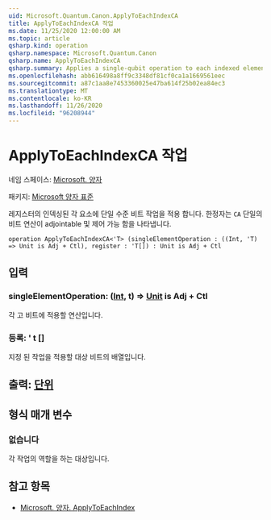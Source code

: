 ```yaml
---
uid: Microsoft.Quantum.Canon.ApplyToEachIndexCA
title: ApplyToEachIndexCA 작업
ms.date: 11/25/2020 12:00:00 AM
ms.topic: article
qsharp.kind: operation
qsharp.namespace: Microsoft.Quantum.Canon
qsharp.name: ApplyToEachIndexCA
qsharp.summary: Applies a single-qubit operation to each indexed element in a register. The modifier `CA` indicates that the single-qubit operation is adjointable and controllable.
ms.openlocfilehash: abb616498a8ff9c3348df81cf0ca1a1669561eec
ms.sourcegitcommit: a87c1aa8e7453360025e47ba614f25b02ea84ec3
ms.translationtype: MT
ms.contentlocale: ko-KR
ms.lasthandoff: 11/26/2020
ms.locfileid: "96208944"
---
```

# <a name="applytoeachindexca-operation"></a>ApplyToEachIndexCA 작업

네임 스페이스: [Microsoft. 양자](xref:Microsoft.Quantum.Canon)

패키지: [Microsoft 양자 표준](https://nuget.org/packages/Microsoft.Quantum.Standard)


레지스터의 인덱싱된 각 요소에 단일 수준 비트 작업을 적용 합니다.
한정자는 `CA` 단일의 비트 연산이 adjointable 및 제어 가능 함을 나타냅니다.

```qsharp
operation ApplyToEachIndexCA<'T> (singleElementOperation : ((Int, 'T) => Unit is Adj + Ctl), register : 'T[]) : Unit is Adj + Ctl
```


## <a name="input"></a>입력

### <a name="singleelementoperation--intt--unit--is-adj--ctl"></a>singleElementOperation: ([Int](xref:microsoft.quantum.lang-ref.int), t) => [Unit](xref:microsoft.quantum.lang-ref.unit)  is Adj + Ctl

각 고 비트에 적용할 연산입니다.


### <a name="register--t"></a>등록: ' t []

지정 된 작업을 적용할 대상 비트의 배열입니다.



## <a name="output--unit"></a>출력: [단위](xref:microsoft.quantum.lang-ref.unit)



## <a name="type-parameters"></a>형식 매개 변수

### <a name="t"></a>없습니다

각 작업의 역할을 하는 대상입니다.

## <a name="see-also"></a>참고 항목

- [Microsoft. 양자. ApplyToEachIndex](xref:Microsoft.Quantum.Canon.ApplyToEachIndex)